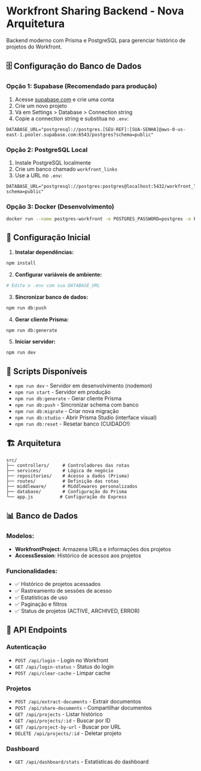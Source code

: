 # Workfront Sharing Backend - Nova Arquitetura

Backend moderno com Prisma e PostgreSQL para gerenciar histórico de projetos do Workfront.

## 🗄️ Configuração do Banco de Dados

### Opção 1: Supabase (Recomendado para produção)

1. Acesse [supabase.com](https://supabase.com) e crie uma conta
2. Crie um novo projeto
3. Vá em Settings > Database > Connection string
4. Copie a connection string e substitua no `.env`:

```env
DATABASE_URL="postgresql://postgres.[SEU-REF]:[SUA-SENHA]@aws-0-us-east-1.pooler.supabase.com:6543/postgres?schema=public"
```

### Opção 2: PostgreSQL Local

1. Instale PostgreSQL localmente
2. Crie um banco chamado `workfront_links`
3. Use a URL no `.env`:

```env
DATABASE_URL="postgresql://postgres:postgres@localhost:5432/workfront_links?schema=public"
```

### Opção 3: Docker (Desenvolvimento)

```bash
docker run --name postgres-workfront -e POSTGRES_PASSWORD=postgres -e POSTGRES_DB=workfront_links -p 5432:5432 -d postgres:15
```

## 🚀 Configuração Inicial

1. **Instalar dependências:**
```bash
npm install
```

2. **Configurar variáveis de ambiente:**
```bash
# Edite o .env com sua DATABASE_URL
```

3. **Sincronizar banco de dados:**
```bash
npm run db:push
```

4. **Gerar cliente Prisma:**
```bash
npm run db:generate
```

5. **Iniciar servidor:**
```bash
npm run dev
```

## 📜 Scripts Disponíveis

- `npm run dev` - Servidor em desenvolvimento (nodemon)
- `npm run start` - Servidor em produção
- `npm run db:generate` - Gerar cliente Prisma
- `npm run db:push` - Sincronizar schema com banco
- `npm run db:migrate` - Criar nova migração
- `npm run db:studio` - Abrir Prisma Studio (interface visual)
- `npm run db:reset` - Resetar banco (CUIDADO!)

## 🏗️ Arquitetura

```
src/
├── controllers/     # Controladores das rotas
├── services/        # Lógica de negócio
├── repositories/    # Acesso a dados (Prisma)
├── routes/          # Definição das rotas
├── middleware/      # Middlewares personalizados
├── database/        # Configuração do Prisma
└── app.js          # Configuração do Express
```

## 📊 Banco de Dados

### Modelos:

- **WorkfrontProject**: Armazena URLs e informações dos projetos
- **AccessSession**: Histórico de acessos aos projetos

### Funcionalidades:

- ✅ Histórico de projetos acessados
- ✅ Rastreamento de sessões de acesso
- ✅ Estatísticas de uso
- ✅ Paginação e filtros
- ✅ Status de projetos (ACTIVE, ARCHIVED, ERROR)

## 🔌 API Endpoints

### Autenticação
- `POST /api/login` - Login no Workfront
- `GET /api/login-status` - Status do login
- `POST /api/clear-cache` - Limpar cache

### Projetos
- `POST /api/extract-documents` - Extrair documentos
- `POST /api/share-documents` - Compartilhar documentos
- `GET /api/projects` - Listar histórico
- `GET /api/projects/:id` - Buscar por ID
- `GET /api/project-by-url` - Buscar por URL
- `DELETE /api/projects/:id` - Deletar projeto

### Dashboard
- `GET /api/dashboard/stats` - Estatísticas do dashboard